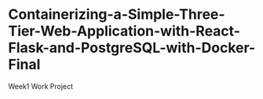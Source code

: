 # Containerizing-a-Simple-Three-Tier-Web-Application-with-React-Flask-and-PostgreSQL-with-Docker-Final
Week1 Work Project
